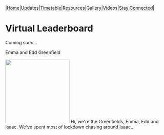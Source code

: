 |[Home](https://dallam1.github.io/)|[Updates](https://dallam1.github.io/updates)|[Timetable](https://dallam1.github.io/timetable)|[Resources](https://dallam1.github.io/resources)|[Gallery](https://dallam1.github.io/gallery)|[Videos](https://dallam1.github.io/videos)|[Stay Connected](https://dallam1.github.io/stayconnected)|

# Virtual Leaderboard

Coming soon...

Emma and Edd Greenfield

<img src="https://previews.dropbox.com/p/thumb/AA1x35JxZIH-D1vgpHiiVJYEWo12hmNsmL4kvTNvJVx-ro18wj8vmslwftUMD9j677YE3PjWoMlXo57uIE9zuIDwenZ_Y5yAgJqGMC6ysG-wg124C0byp5d9GpxYtojCgJk6RxKcAqocF88Lan3Vq6V91wMJjrZX2qxRvqwxxajSX8VDIhdnokHhYPywh2Vh_dAW5yaeYRlsztV9wTiQ1RB362l0bcvG9JAP-2Xl61EoQjU3eFlkyjwakQnzyBk8RfTVbL1RaiEzVZaxiCNNSeQN10Sq_y1UirPuMp0LpsNLvpBwdqUUpS4TQj91HQX8mKj3SkrlDF1NUbBvyUTCrjua7WUhfNun7AyPRQG5hjQxHA/p.jpeg?size=2048x1536&size_mode=3" width="200"> Hi, we're the Greenfields, Emma, Edd and Isaac. We've spent most of lockdown chasing around Isaac...


